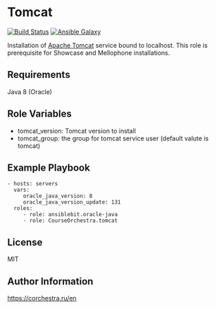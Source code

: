 Tomcat
=========

[![Build Status](https://ci.corchestra.ru/buildStatus/icon?job=tomcatansible/master)](https://ci.corchestra.ru/job/tomcatansible/job/master/)
[![Ansible Galaxy](https://img.shields.io/badge/galaxy-CourseOrchestra.tomcat-blue.svg)](https://galaxy.ansible.com/CourseOrchestra/tomcat/)

Installation of [Apache Tomcat](http://tomcat.apache.org/) service bound to localhost. This role is prerequisite for Showcase and Mellophone installations.

Requirements
------------

Java 8 (Oracle)

Role Variables
--------------

* tomcat_version: Tomcat version to install
* tomcat_group: the group for tomcat service user (default valute is tomcat)


Example Playbook
----------------

    - hosts: servers
      vars:
         oracle_java_version: 8
         oracle_java_version_update: 131
      roles:
         - role: ansiblebit.oracle-java
         - role: CourseOrchestra.tomcat

License
-------

MIT

Author Information
------------------

https://corchestra.ru/en
